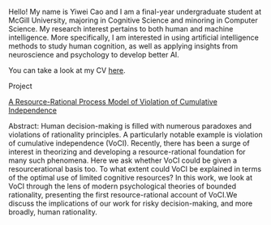 Hello! My name is Yiwei Cao and I am a final-year undergraduate student at McGill University, majoring in Cognitive Science and minoring in Computer Science. My research interest pertains to both human and machine intelligence. More specifically, I am interested in using artificial intelligence methods to study human cognition, as well as applying insights from neuroscience and psychology to develop better AI.

You can take a look at my CV [here](./Yiwei_CV.pdf).

Project

[A Resource-Rational Process Model of Violation of Cumulative Independence](./paper.pdf)

Abstract: Human decision-making is filled with numerous paradoxes and violations of rationality principles. A particularly notable example is violation of cumulative independence (VoCI). Recently, there has been a surge of interest in theorizing and developing a resource-rational foundation for many such phenomena. Here we ask whether VoCI could be given a resourcerational basis too. To what extent could VoCI be explained in terms of the optimal use of limited cognitive resources? In this work, we look at VoCI through the lens of modern psychological theories of bounded rationality, presenting the first resource-rational account of VoCI.We discuss the implications of our work for risky decision-making, and more broadly, human rationality.
